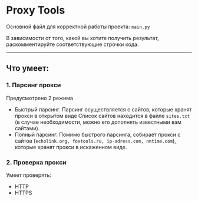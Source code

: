 # Proxy Tools
Основной файл для корректной работы проекта: `main.py`

В зависимости от того, какой вы хотите получить результат, раскомментируйте соответствующие строчки кода.

---
## Что умеет:
### 1. Парсинг прокси
Предусмотрено 2 режима
* Быстрый парсинг. Парсинг осуществляется с сайтов, которые хранят прокси в открытом виде
Список сайтов находится в файле `sites.txt` (в случае необходимости, можно его дополнять известными вам сайтами).
* Полный парсинг. Помимо быстрого парсинга, собирает прокси с сайтов (`echolink.org, foxtools.ru, ip-adress.com, nntime.com`), которые хранят прокси в искаженном виде.

### 2. Проверка прокси
Умеет проверять:
* HTTP
* HTTPS
